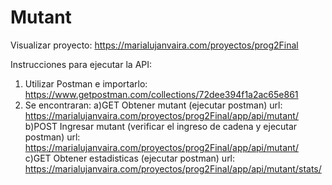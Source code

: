 # Mutant
Visualizar proyecto: https://marialujanvaira.com/proyectos/prog2Final

Instrucciones para ejecutar la API:

1) Utilizar Postman e importarlo: https://www.getpostman.com/collections/72dee394f1a2ac65e861
2) Se encontraran:
    a)GET Obtener mutant (ejecutar postman) url: https://marialujanvaira.com/proyectos/prog2Final/app/api/mutant/
    b)POST Ingresar mutant (verificar el ingreso de cadena y ejecutar postman) url: https://marialujanvaira.com/proyectos/prog2Final/app/api/mutant/
    c)GET Obtener estadisticas (ejecutar postman) url: https://marialujanvaira.com/proyectos/prog2Final/app/api/mutant/stats/

  

